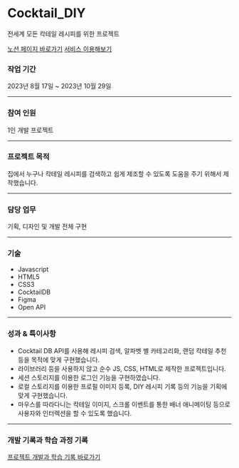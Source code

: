 # Cocktail_DIY
전세계 모든 칵테일 레시피를 위한 프로젝트

[노션 페이지 바로가기](https://jewel-woodpecker-781.notion.site/DIY-ebc256e5c43d41d29e80b367d0eab636)
[서비스 이용해보기](https://suhyunlee01.github.io/Cocktail_DIY/)

### 작업 기간

2023년 8월 17일 ~ 2023년 10월 29일

---

### 참여 인원

1인 개발 프로젝트

---

### 프로젝트 목적

집에서 누구나 칵테일 레시피를 검색하고 쉽게 제조할 수 있도록 도움을 주기 위해서 제작했습니다.

---

### 담당 업무

기획, 디자인 및 개발 전체 구현

---

### 기술

- Javascript
- HTML5
- CSS3
- CocktailDB
- Figma
- Open API

---

### 성과 & 특이사항

- Cocktail DB API를 사용해 레시피 검색, 알파벳 별 카테고리화, 랜덤 칵테일 추천 등을 목적에 맞게 구현했습니다.
- 라이브러리 등을 사용하지 않고 순수 JS, CSS, HTML로 제작한 프로젝트입니다.
- 세션 스토리지를 이용한 로그인 기능을 구현하였습니다.
- 로컬 스토리지를 이용한 프로필 이미지 등록, DIY 레시피 기록 등의 기능을 기획에 맞게 구현했습니다.
- 마우스를 따라다니는 칵테일 이미지, 스크롤 이벤트를 통한 배너 애니메이팅 등으로 사용자와 인터렉션을 할 수 있도록 했습니다.

---

### 개발 기록과 학습 과정 기록

[프로젝트 개발과 학습 기록 바로가기](https://jewel-woodpecker-781.notion.site/DIY-ebc256e5c43d41d29e80b367d0eab636)
